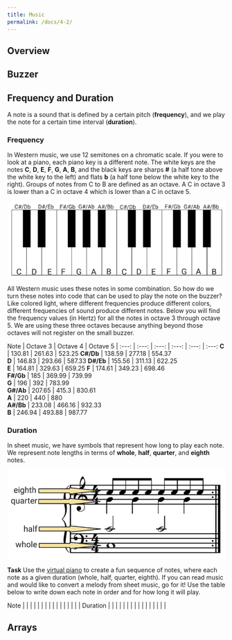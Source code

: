 ```yaml
---
title: Music
permalink: /docs/4-2/
---
```

## Overview

## Buzzer

## Frequency and Duration
A note is a sound that is defined by a certain pitch (**frequency**), and we play the note for a certain time interval (**duration**).

### Frequency
In Western music, we use 12 semitones on a chromatic scale. If you were to look at a piano, each piano key is a different note. The white keys are the notes **C**, **D**, **E**, **F**, **G**, **A**, **B**, and the black keys are sharps **#** (a half tone above the white key to the left) and flats **b** (a half tone below the white key to the right). Groups of notes from C to B are defined as an octave. A C in octave 3 is lower than a C in octave 4 which is lower than a C in octave 5.

[![piano keys with notes](../images/4-2_piano.png)](https://pixabay.com/vectors/piano-keys-octave-music-keyboard-307653/)

All Western music uses these notes in some combination. So how do we turn these notes into code that can be used to play the note on the buzzer? Like colored light, where different frequencies produce different colors, different frequencies of sound produce different notes. Below you will find the frequency values (in Hertz) for all the notes in octave 3 through octave 5. We are using these three octaves because anything beyond those octaves will not register on the small buzzer.

Note | Octave 3 | Octave 4 | Octave 5 |
:---: | :---: | :---: | :---: | :---: | :---:
**C**  |  130.81 | 261.63  | 523.25
**C#/Db**  | 138.59  | 277.18  |  554.37  
**D**  | 146.83  | 293.66  |  587.33
**D#/Eb**  | 155.56  | 311.13  | 622.25   
**E**  | 164.81  | 329.63  |  659.25
**F**  | 174.61  | 349.23  | 698.46  
**F#/Gb**  | 185  | 369.99  | 739.99   
**G**  | 196  | 392  | 783.99  
**G#/Ab**  | 207.65  | 415.3  | 830.61  
**A**  | 220  | 440  | 880  
**A#/Bb**  | 233.08  | 466.16  |  932.33  
**B**  | 246.94  | 493.88  |  987.77

### Duration
In sheet music, we have symbols that represent how long to play each note. We represent note lengths in terms of **whole**, **half**, **quarter**, and **eighth** notes.

[![note durations](../images/4-2_durations.png)](https://commons.wikimedia.org/wiki/File:Divisive_rhythm.png)

**Task** Use the [virtual piano](https://www.musicca.com/piano) to create a fun sequence of notes, where each note as a given duration (whole, half, quarter, eighth). If you can read music and would like to convert a melody from sheet music, go for it!
Use the table below to write down each note in order and for how long it will play.

Note | | | | | | | | | | | | | | | |
Duration | | | | | | | | | | | | | | | |

## Arrays
